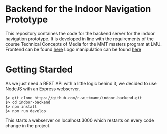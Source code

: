 # Backend for the Indoor Navigation Prototype

This repository containes the code for the backend server for the indoor navigation prototype. It is developed in line with the requirements of the course Technical Concepts of Media for the MMT masters program at LMU.
Frontend can be found [here](https://github.com/r-wittmann/indoor-frontend)
Logo manipulation can be found [here](https://github.com/r-wittmann/logo-manipulation)

# Getting Starded

As we just need a REST API with a little logic behind it, we decided to use NodeJS with an Express webserver.  

    $> git clone https://github.com/r-wittmann/indoor-backend.git
    $> cd indoor-backend
    $> npm install
    $> npm run develop

This starts a webserver on localhost:3000 which restarts on every code change in the project.
